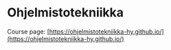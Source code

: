 # Ohjelmistotekniikka

Course page: [https://ohjelmistotekniikka-hy.github.io/](https://ohjelmistotekniikka-hy.github.io/)
